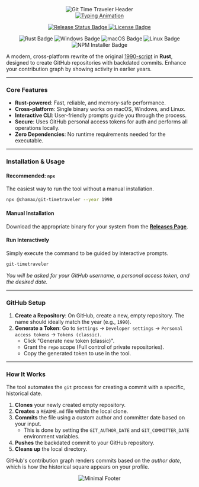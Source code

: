 <div align="center">
  <img src="https://capsule-render.vercel.app/api?type=waving&height=220&text=Git%20Time%20Traveler&color=0:2A2A2A,100:1A1A1A&fontColor=E0E0E0&fontSize=70&animation=fadeIn&fontAlignY=40&desc=Travel%20back%20in%20time%20on%20your%20GitHub%20profile.&descAlignY=65&descSize=18" alt="Git Time Traveler Header">
</div>

<div align="center">
  <a href="https://git.io/typing-svg">
    <img src="https://readme-typing-svg.herokuapp.com?font=Space+Mono&weight=600&duration=4000&pause=1000&color=909090&width=480&lines=Rust-Powered+%26+Cross-Platform;Interactive+%26+Beautiful+CLI;Backdate+Git+Commits+with+Ease" alt="Typing Animation"/>
  </a>
</div>

<div align="center">
  <p>
    <a href="https://github.com/chama-x/Git-Timetraveler/actions/workflows/release.yml">
      <img src="https://img.shields.io/github/actions/workflow/status/chama-x/Git-Timetraveler/release.yml?branch=main&style=flat-square&label=Release&logo=github&color=2A2A2A&logoColor=E0E0E0" alt="Release Status Badge">
    </a>
    <a href="https://opensource.org/licenses/MIT">
      <img src="https://img.shields.io/badge/License-MIT-informational?style=flat-square&color=383838&logoColor=E0E0E0" alt="License Badge">
    </a>
  </p>
</div>

<div align="center">
  <p>
    <img src="https://img.shields.io/badge/Rust-Powered-000000?style=flat-square&logo=rust&logoColor=E0E0E0&color=2A2A2A" alt="Rust Badge">
    <img src="https://img.shields.io/badge/Windows-Supported-0078D6?style=flat-square&logo=windows&logoColor=E0E0E0&color=2A2A2A" alt="Windows Badge">
    <img src="https://img.shields.io/badge/macOS-Supported-000000?style=flat-square&logo=apple&logoColor=E0E0E0&color=2A2A2A" alt="macOS Badge">
    <img src="https://img.shields.io/badge/Linux-Supported-FCC624?style=flat-square&logo=linux&logoColor=E0E0E0&color=2A2A2A" alt="Linux Badge">
    <img src="https://img.shields.io/badge/npm-Installer-CB3837?style=flat-square&logo=npm&logoColor=E0E0E0&color=383838" alt="NPM Installer Badge">
  </p>
</div>

A modern, cross-platform rewrite of the original [1990-script](https://github.com/antfu/1990-script) in **Rust**, designed to create GitHub repositories with backdated commits. Enhance your contribution graph by showing activity in earlier years.

---

### Core Features

* **Rust-powered**: Fast, reliable, and memory-safe performance.
* **Cross-platform**: Single binary works on macOS, Windows, and Linux.
* **Interactive CLI**: User-friendly prompts guide you through the process.
* **Secure**: Uses GitHub personal access tokens for auth and performs all operations locally.
* **Zero Dependencies**: No runtime requirements needed for the executable.

---

### Installation & Usage

#### Recommended: `npx`
The easiest way to run the tool without a manual installation.

```bash
npx @chamax/git-timetraveler --year 1990
````

#### Manual Installation

Download the appropriate binary for your system from the [**Releases Page**](https://github.com/chama-x/Git-Timetraveler/releases).

#### Run Interactively

Simply execute the command to be guided by interactive prompts.

```bash
git-timetraveler
```

*You will be asked for your GitHub username, a personal access token, and the desired date.*

-----

### GitHub Setup

1.  **Create a Repository**: On GitHub, create a new, empty repository. The name should ideally match the year (e.g., `1990`).
2.  **Generate a Token**: Go to `Settings` → `Developer settings` → `Personal access tokens` → `Tokens (classic)`.
      * Click "Generate new token (classic)".
      * Grant the `repo` scope (Full control of private repositories).
      * Copy the generated token to use in the tool.

-----

### How It Works

The tool automates the `git` process for creating a commit with a specific, historical date.

1.  **Clones** your newly created empty repository.
2.  **Creates** a `README.md` file within the local clone.
3.  **Commits** the file using a custom author and committer date based on your input.
      * This is done by setting the `GIT_AUTHOR_DATE` and `GIT_COMMITTER_DATE` environment variables.
4.  **Pushes** the backdated commit to your GitHub repository.
5.  **Cleans up** the local directory.

GitHub's contribution graph renders commits based on the *author date*, which is how the historical square appears on your profile.

<div align="center">
  <img src="https://capsule-render.vercel.app/api?type=waving&height=120&reversal=true&color=0:1A1A1A,50:2A2A2A,100:383838&animation=fadeIn&section=footer" alt="Minimal Footer">
</div>